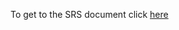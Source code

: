 To get to the SRS document click [here](https://myerauedu-my.sharepoint.com/:w:/g/personal/webbj31_my_erau_edu/EaA6DBnfmiJJt4Tbw_wcGHsBYddvKb7G67X2Wi1XazSboQ?e=Yg5maj)




